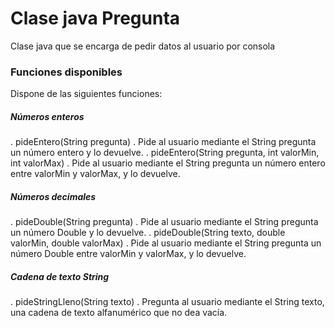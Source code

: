 # Clase java Pregunta

Clase java que se encarga de pedir datos al usuario por consola

### Funciones disponibles

Dispone de las siguientes funciones:

##### Números enteros
. pideEntero(String pregunta)
    . Pide al usuario mediante el String pregunta un número entero y lo devuelve.
. pideEntero(String pregunta, int valorMin, int valorMax)
    . Pide al usuario mediante el String pregunta un número entero entre valorMin y valorMax, y lo devuelve.

##### Números decimales
. pideDouble(String pregunta)
    . Pide al usuario mediante el String pregunta un número Double y lo devuelve.
. pideDouble(String texto, double valorMin, double valorMax)
    . Pide al usuario mediante el String pregunta un número Double entre valorMin y valorMax, y lo devuelve.

##### Cadena de texto String
. pideStringLleno(String texto)
    . Pregunta al usuario mediante el String texto, una cadena de texto alfanumérico que no dea vacía.